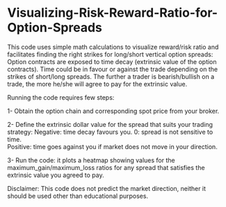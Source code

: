 # Visualizing-Risk-Reward-Ratio-for-Option-Spreads

This code uses simple math calculations to visualize reward/risk ratio and facilitates finding the right strikes for long/short vertical option spreads:
Option contracts are exposed to time decay (extrinsic value of the option contracts). Time could be in favour or against the trade depending on the strikes of short/long spreads. The further a trader is bearish/bullish on a trade, the more he/she will agree to pay for the extrinsic value. 

Running the code requires few steps:

1- Obtain the option chain and corresponding spot price from your broker.

2- Define the extrinsic dollar value for the spread that suits your trading strategy:
  Negative: time decay favours you. 
  0: spread is not sensitive to time.  
  Positive: time goes against you if market does not move in your direction.

3- Run the code: it plots a heatmap showing values for the maximum_gain/maximum_loss ratios for any spread that satisfies the extrinsic value you agreed to pay.

Disclaimer: This code does not predict the market direction, neither it should be used other than educational purposes.
